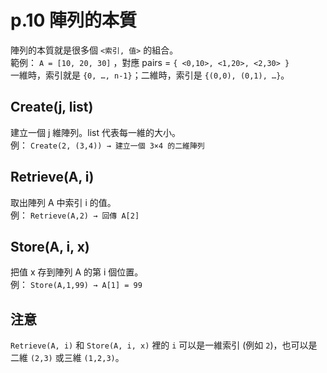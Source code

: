 # p.10 陣列的本質
陣列的本質就是很多個 `<索引, 值>` 的組合。  
範例： `A = [10, 20, 30]` ，對應 pairs = `{ <0,10>, <1,20>, <2,30> }`  
一維時，索引就是 `{0, …, n-1}`；二維時，索引是 `{(0,0), (0,1), …}`。  

## Create(j, list)
建立一個 j 維陣列。list 代表每一維的大小。  
例： `Create(2, (3,4)) → 建立一個 3×4 的二維陣列`  

## Retrieve(A, i)
取出陣列 A 中索引 i 的值。  
例： `Retrieve(A,2) → 回傳 A[2]`  

## Store(A, i, x)
把值 x 存到陣列 A 的第 i 個位置。  
例： `Store(A,1,99) → A[1] = 99`  

## 注意
`Retrieve(A, i)` 和 `Store(A, i, x)` 裡的 `i` 可以是一維索引 (例如 `2`)，也可以是二維 `(2,3)` 或三維 `(1,2,3)`。
